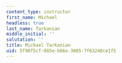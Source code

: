 ```yaml
---
content_type: instructor
first_name: Michael
headless: true
last_name: Tarkanian
middle_initial: ''
salutation: ''
title: Michael Tarkanian
uid: 5f98f5cf-085e-b66e-3065-7f63248ce1f5
---
```

